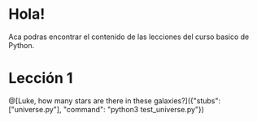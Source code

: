 # Hola!

Aca podras encontrar el contenido de las lecciones del curso basico de Python.

# Lección 1
@[Luke, how many stars are there in these galaxies?]({"stubs": ["universe.py"], "command": "python3 test_universe.py"})
